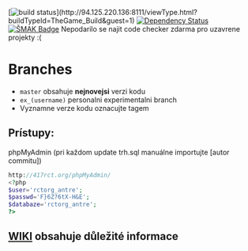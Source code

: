 [![build status](http://94.125.220.136:8111/app/rest/builds/buildType:(id:TheGame_Build)/statusIcon)](http://94.125.220.136:8111/viewType.html?buildTypeId=TheGame_Build&guest=1)
[![Dependency Status](https://gemnasium.com/eeb803c626900dda77f0bf52e69e5e91.svg)](https://gemnasium.com/2267d5b2ddc964c4f42201b4c9265eb6)
[![ŠMAK Badge](https://img.shields.io/badge/%C5%A0MAK-100%25-brightgreen.svg)](http://antre.417rct.org/master/)
Nepodarilo se najit code checker zdarma pro uzavrene projekty :(

# Branches
* `master` obsahuje **nejnovejsi** verzi kodu
* `ex_(username)` personalni experimentalni branch
* Vyznamne verze kodu oznacujte tagem

## Prístupy:
phpMyAdmin (pri každom update trh.sql manuálne importujte [autor commitu])
```php
http://417rct.org/phpMyAdmin/
<?php
$user='rctorg_antre';
$passwd='F}6Z?6tX-H&E';
$databaze='rctorg_antre';
?>
```

## [WIKI](https://gitlab.com/AntreTeam/TheGame/wikis/home) obsahuje důležité informace